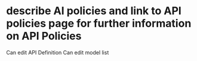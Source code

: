 # describe AI policies and link to API policies page for further information on API Policies
Can edit API Definition
Can edit model list

